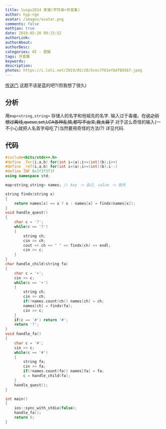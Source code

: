 ```yaml
---
title: luogu2814 家谱(字符串+并查集)
author: hyp-rge
avatar: /images/avatar.png
comments: false
mathjax: true
date: 2019-05-28 08:15:52
authorLink:
authorAbout:
authorDesc:
categories: OI - 题解
tags: 并查集
keywords:
description:
photos: https://i.loli.net/2019/05/28/5cec7f01ef6df89367.jpeg
---
```

[传送门](https://www.luogu.org/problemnew/show/P2814)
这题不该是蓝的吧?(但我想了很久)
## 分析
用`map<string,string>` 存储人的名字和他祖先的名字.
输入过于毒瘤。~~在这之前想过离线,queue,set,LCA各种乱搞,都写不出来,我太蒻了~~
对于这么奇怪的输入(一不小心就把人名首字母吃了)当然要用奇怪的方法(?)
详见代码.

## 代码
```cpp
#include<bits/stdc++.h>
#define _for(i,a,b) for(int i=(a);i<=(int)(b);i++)
#define _ref(i,a,b) for(int i=(a);i>=(int)(b);i--)
#define INF 0x3f3f3f3f
using namespace std;

map<string,string> names; // key -> 自己, value -> 祖先

string findx(string x)
{
    return names[x] == x ? x : names[x] = findx(names[x]);
}
void handle_quest()
{
    char c = '?';
    while(c == '?')
    {
        string ch;
        cin >> ch;
        cout << ch << " " << findx(ch) << endl;
        cin >> c;
    }
}
char handle_child(string fa)
{
    char c = '+';
    cin >> c;
    while(c == '+')
    {
        string ch;
        cin >> ch;
        if(!names.count(ch)) names[ch] = ch;
        names[ch] = findx(fa);
        cin >> c;
    }
    if(c == '#') return '#';
    return '?';
}
void handle_fa()
{
    char c = '#';
    cin >> c;
    while(c == '#')
    {
        string fa;
        cin >> fa;
        if(!names.count(fa)) names[fa] = fa;
        c = handle_child(fa);
    }
    handle_quest();
}

int main()
{
    ios::sync_with_stdio(false);
    handle_fa();
    return 0;
}
```
